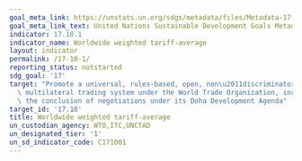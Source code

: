```yaml
---
goal_meta_link: https://unstats.un.org/sdgs/metadata/files/Metadata-17-10-01.pdf
goal_meta_link_text: United Nations Sustainable Development Goals Metadata (pdf 468kB)
indicator: 17.10.1
indicator_name: Worldwide weighted tariff-average
layout: indicator
permalink: /17-10-1/
reporting_status: notstarted
sdg_goal: '17'
target: "Promote a universal, rules-based, open, non\u2011discriminatory and equitable\
  \ multilateral trading system under the World Trade Organization, including through\
  \ the conclusion of negotiations under its Doha Development Agenda"
target_id: '17.10'
title: Worldwide weighted tariff-average
un_custodian_agency: WTO,ITC,UNCTAD
un_designated_tier: '1'
un_sd_indicator_code: C171001
---
```

